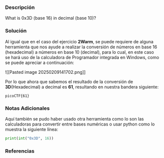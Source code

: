 ### Descripción
What is 0x3D (base 16) in decimal (base 10)?
### Solución
Al igual que en el caso del ejercicio **2Warm**, se puede requiere de alguna herramienta que nos ayude a realizar la conversión de números en base 16 (hexadecimal) a números en base 10 (decimal), para lo cual, en este caso se hará uso de la calculadora de Programador integrada en Windows, como se puede apreciar a continuación:

![[Pasted image 20250209141702.png]]

Por lo que ahora que sabemos el resultado de la conversión de **3D**(Hexadecimal) a decimal es **61**, resultando en nuestra bandera siguiente:

```
picoCTF{61}
```
### Notas Adicionales
Aquí también se pudo haber usado otra herramienta como lo son las calculadoras para convertir entre bases numéricas o usar python como lo muestra la siguiente línea:

```python
print(int("0x3D", 16)) 
```
### Referencias